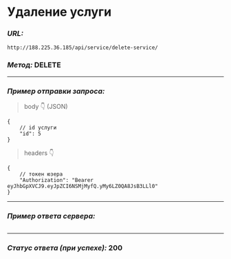 # Удаление услуги

### _URL:_

```text
http://188.225.36.185/api/service/delete-service/
```

### _Метод:_ DELETE

<hr>

### _Пример отправки запроса:_

> body 👇 (JSON)

```json5
{
    // id услуги
    "id": 5
}
```

> headers 👇

```json5
{
    // токен юзера
    "Authorization": "Bearer eyJhbGpXVCJ9.eyJpZCI6NSMjMyfQ.yMy6LZ0QA8JsB3LLl0"
}
```

<hr>

### _Пример ответа сервера:_

```json5
```

<hr>

### _Статус ответа (при успехе):_ 200
